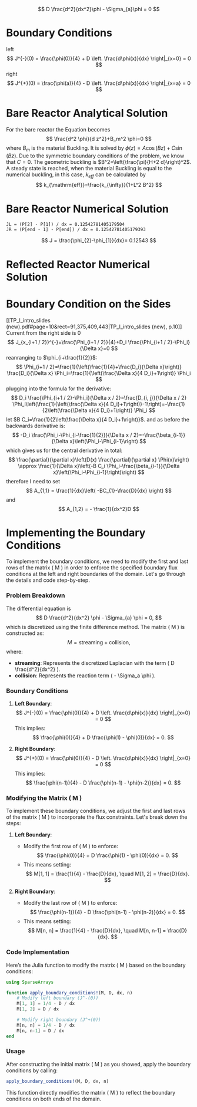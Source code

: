 $$
D \frac{d^2}{dx^2}\phi  - \Sigma_{a}\phi = 0
$$

# Boundary Conditions
left
$$
J^{-}(0) = \frac{\phi(0)}{4} + D \left. \frac{d\phi(x)}{dx} \right|_{x=0} = 0
$$
right
$$
J^{+}(0) = \frac{\phi(a)}{4} - D \left. \frac{d\phi(x)}{dx} \right|_{x=a} = 0
$$

# Bare Reactor Analytical Solution
For the bare reactor the Equation becomes
$$
\frac{d^2 \phi}{d z^2}+B_m^2 \phi=0
$$
where $B_{m}$ is the material Buckling. 
It is solved by $\phi(z)=A \cos (B z)+C \sin (B z)$. Due to the symmetric boundary conditions of the problem, we know that $C=0$. The geometric buckling is $B^2=\left(\frac{\pi}{H+2 d}\right)^2$.
A steady state is reached, when the material Buckling is equal to the numerical buckling, in this case, $k_{eff}$ can be calculated by
$$
k_{\mathrm{eff}}=\frac{k_{\infty}}{1+L^2 B^2}
$$

# Bare Reactor Numerical Solution
```
JL = (P[2] - P[1]) / dx = 0.12542781405179504
JR = (P[end - 1] - P[end]) / dx = 0.12542781405179393
```

$$
J = \frac{\phi_{2}-\phi_{1}}{dx}= 0.12543
$$
# Reflected Reactor Numerical Solution



# Boundary Condition on the Sides
[[TP_I_intro_slides (new).pdf#page=10&rect=91,375,409,443|TP_I_intro_slides (new), p.10]]
Current from the right side is 0
$$
J_{x_{i+1 / 2}}^{-}=\frac{\Phi_{i+1 / 2}}{4}+D_i \frac{\Phi_{i+1 / 2}-\Phi_i}{\Delta x}=0
$$
reanranging to $\phi_{i+\frac{1}{2}}$:
$$
\Phi_{i+1 / 2}=\frac{1}{\left(\frac{1}{4}+\frac{D_i}{\Delta x}\right)} \frac{D_i}{\Delta x} \Phi_i=\frac{1}{\left(\frac{\Delta x}{4 D_i}+1\right)} \Phi_i
$$
plugging into the formula for the derivative:
$$
D_i \frac{\Phi_{i+1 / 2}-\Phi_i}{\Delta x / 2}=\frac{D_{i, j}}{\Delta x / 2} \Phi_i\left(\frac{1}{\left(\frac{\Delta x}{4 D_i}+1\right)}-1\right)=-\frac{1}{2\left(\frac{\Delta x}{4 D_i}+1\right)} \Phi_i
$$
let $B C_i=\frac{1}{2\left(\frac{\Delta x}{4 D_i}+1\right)}$.
and as before the backwards derivative is:
$$
-D_i \frac{\Phi_i-\Phi_{i-\frac{1}{2}}}{\Delta x / 2}=-\frac{\beta_{i-1}}{\Delta x}\left(\Phi_i-\Phi_{i-1}\right)
$$
which gives us for the central derivative in total:
$$
\frac{\partial}{\partial x}\left(D(x) \frac{\partial}{\partial x} \Phi(x)\right) \approx \frac{1}{\Delta x}\left(-B C_i \Phi_i-\frac{\beta_{i-1}}{\Delta x}\left(\Phi_i-\Phi_{i-1}\right)\right)
$$
therefore I need to set
$$
A_{1,1} = \frac{1}{dx}\left( -BC_{1}-\frac{D}{dx} \right)
$$
and
$$
A_{1,2} = - \frac{1}{dx^2}D
$$
# Implementing the Boundary Conditions
To implement the boundary conditions, we need to modify the first and last rows of the matrix \( M \) in order to enforce the specified boundary flux conditions at the left and right boundaries of the domain. Let's go through the details and code step-by-step.

### Problem Breakdown

The differential equation is
$$
D \frac{d^2}{dx^2} \phi - \Sigma_{a} \phi = 0,
$$
which is discretized using the finite difference method. The matrix \( M \) is constructed as:
$$
M = \text{streaming} + \text{collision},
$$
where:
- **streaming**: Represents the discretized Laplacian with the term \( D \frac{d^2}{dx^2} \).
- **collision**: Represents the reaction term \( - \Sigma_a \phi \).

### Boundary Conditions

1. **Left Boundary**:
   $$
   J^{-}(0) = \frac{\phi(0)}{4} + D \left. \frac{d\phi(x)}{dx} \right|_{x=0} = 0
   $$
   This implies:
   $$
   \frac{\phi(0)}{4} + D \frac{\phi(1) - \phi(0)}{dx} = 0.
   $$

2. **Right Boundary**:
   $$
   J^{+}(0) = \frac{\phi(0)}{4} - D \left. \frac{d\phi(x)}{dx} \right|_{x=0} = 0
   $$
   This implies:
   $$
   \frac{\phi(n-1)}{4} - D \frac{\phi(n-1) - \phi(n-2)}{dx} = 0.
   $$

### Modifying the Matrix \( M \)

To implement these boundary conditions, we adjust the first and last rows of the matrix \( M \) to incorporate the flux constraints. Let's break down the steps:

1. **Left Boundary**:
   - Modify the first row of \( M \) to enforce:
     $$
     \frac{\phi(0)}{4} + D \frac{\phi(1) - \phi(0)}{dx} = 0.
     $$
   - This means setting:
     $$
     M[1, 1] = \frac{1}{4} - \frac{D}{dx}, \quad M[1, 2] = \frac{D}{dx}.
     $$

2. **Right Boundary**:
   - Modify the last row of \( M \) to enforce:
     $$
     \frac{\phi(n-1)}{4} - D \frac{\phi(n-1) - \phi(n-2)}{dx} = 0.
     $$
   - This means setting:
     $$
     M[n, n] = \frac{1}{4} - \frac{D}{dx}, \quad M[n, n-1] = \frac{D}{dx}.
     $$

### Code Implementation

Here’s the Julia function to modify the matrix \( M \) based on the boundary conditions:

```julia
using SparseArrays

function apply_boundary_conditions!(M, D, dx, n)
    # Modify left boundary (J^-(0))
    M[1, 1] = 1/4 - D / dx
    M[1, 2] = D / dx

    # Modify right boundary (J^+(0))
    M[n, n] = 1/4 - D / dx
    M[n, n-1] = D / dx
end
```

### Usage

After constructing the initial matrix \( M \) as you showed, apply the boundary conditions by calling:

```julia
apply_boundary_conditions!(M, D, dx, n)
```

This function directly modifies the matrix \( M \) to reflect the boundary conditions on both ends of the domain.